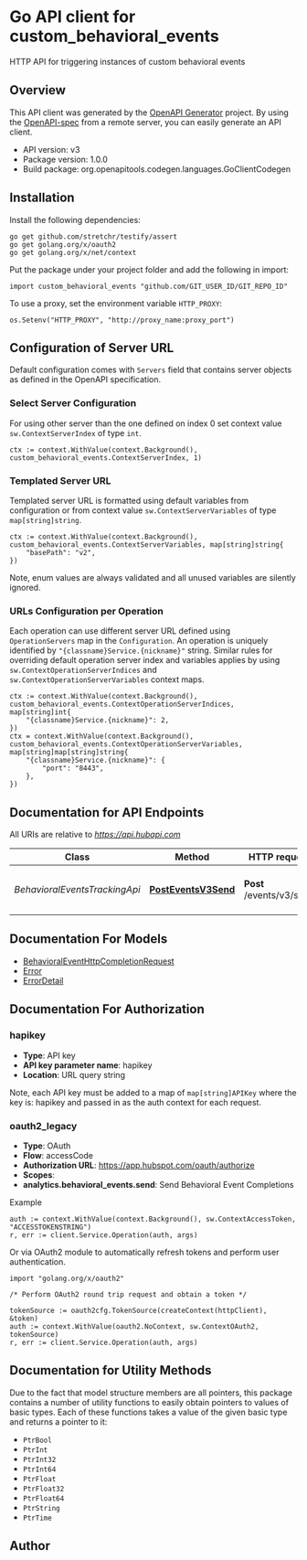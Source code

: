 # Go API client for custom_behavioral_events

HTTP API for triggering instances of custom behavioral events

## Overview
This API client was generated by the [OpenAPI Generator](https://openapi-generator.tech) project.  By using the [OpenAPI-spec](https://www.openapis.org/) from a remote server, you can easily generate an API client.

- API version: v3
- Package version: 1.0.0
- Build package: org.openapitools.codegen.languages.GoClientCodegen

## Installation

Install the following dependencies:

```shell
go get github.com/stretchr/testify/assert
go get golang.org/x/oauth2
go get golang.org/x/net/context
```

Put the package under your project folder and add the following in import:

```golang
import custom_behavioral_events "github.com/GIT_USER_ID/GIT_REPO_ID"
```

To use a proxy, set the environment variable `HTTP_PROXY`:

```golang
os.Setenv("HTTP_PROXY", "http://proxy_name:proxy_port")
```

## Configuration of Server URL

Default configuration comes with `Servers` field that contains server objects as defined in the OpenAPI specification.

### Select Server Configuration

For using other server than the one defined on index 0 set context value `sw.ContextServerIndex` of type `int`.

```golang
ctx := context.WithValue(context.Background(), custom_behavioral_events.ContextServerIndex, 1)
```

### Templated Server URL

Templated server URL is formatted using default variables from configuration or from context value `sw.ContextServerVariables` of type `map[string]string`.

```golang
ctx := context.WithValue(context.Background(), custom_behavioral_events.ContextServerVariables, map[string]string{
	"basePath": "v2",
})
```

Note, enum values are always validated and all unused variables are silently ignored.

### URLs Configuration per Operation

Each operation can use different server URL defined using `OperationServers` map in the `Configuration`.
An operation is uniquely identified by `"{classname}Service.{nickname}"` string.
Similar rules for overriding default operation server index and variables applies by using `sw.ContextOperationServerIndices` and `sw.ContextOperationServerVariables` context maps.

```
ctx := context.WithValue(context.Background(), custom_behavioral_events.ContextOperationServerIndices, map[string]int{
	"{classname}Service.{nickname}": 2,
})
ctx = context.WithValue(context.Background(), custom_behavioral_events.ContextOperationServerVariables, map[string]map[string]string{
	"{classname}Service.{nickname}": {
		"port": "8443",
	},
})
```

## Documentation for API Endpoints

All URIs are relative to *https://api.hubapi.com*

Class | Method | HTTP request | Description
------------ | ------------- | ------------- | -------------
*BehavioralEventsTrackingApi* | [**PostEventsV3Send**](docs/BehavioralEventsTrackingApi.md#posteventsv3send) | **Post** /events/v3/send | Sends Custom Behavioral Event


## Documentation For Models

 - [BehavioralEventHttpCompletionRequest](docs/BehavioralEventHttpCompletionRequest.md)
 - [Error](docs/Error.md)
 - [ErrorDetail](docs/ErrorDetail.md)


## Documentation For Authorization



### hapikey

- **Type**: API key
- **API key parameter name**: hapikey
- **Location**: URL query string

Note, each API key must be added to a map of `map[string]APIKey` where the key is: hapikey and passed in as the auth context for each request.


### oauth2_legacy


- **Type**: OAuth
- **Flow**: accessCode
- **Authorization URL**: https://app.hubspot.com/oauth/authorize
- **Scopes**: 
 - **analytics.behavioral_events.send**: Send Behavioral Event Completions

Example

```golang
auth := context.WithValue(context.Background(), sw.ContextAccessToken, "ACCESSTOKENSTRING")
r, err := client.Service.Operation(auth, args)
```

Or via OAuth2 module to automatically refresh tokens and perform user authentication.

```golang
import "golang.org/x/oauth2"

/* Perform OAuth2 round trip request and obtain a token */

tokenSource := oauth2cfg.TokenSource(createContext(httpClient), &token)
auth := context.WithValue(oauth2.NoContext, sw.ContextOAuth2, tokenSource)
r, err := client.Service.Operation(auth, args)
```


## Documentation for Utility Methods

Due to the fact that model structure members are all pointers, this package contains
a number of utility functions to easily obtain pointers to values of basic types.
Each of these functions takes a value of the given basic type and returns a pointer to it:

* `PtrBool`
* `PtrInt`
* `PtrInt32`
* `PtrInt64`
* `PtrFloat`
* `PtrFloat32`
* `PtrFloat64`
* `PtrString`
* `PtrTime`

## Author



